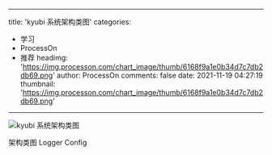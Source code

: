 
---
title: 'kyubi 系统架构类图'
categories: 
 - 学习
 - ProcessOn
 - 推荐
headimg: 'https://img.processon.com/chart_image/thumb/6168f9a1e0b34d7c7db2db69.png'
author: ProcessOn
comments: false
date: 2021-11-19 04:27:19
thumbnail: 'https://img.processon.com/chart_image/thumb/6168f9a1e0b34d7c7db2db69.png'
---

<div>   
<img class="thumb" alt="kyubi 系统架构类图" src="https://img.processon.com/chart_image/thumb/6168f9a1e0b34d7c7db2db69.png" referrerpolicy="no-referrer">
<p>架构类图
Logger Config</p>  
</div>
            